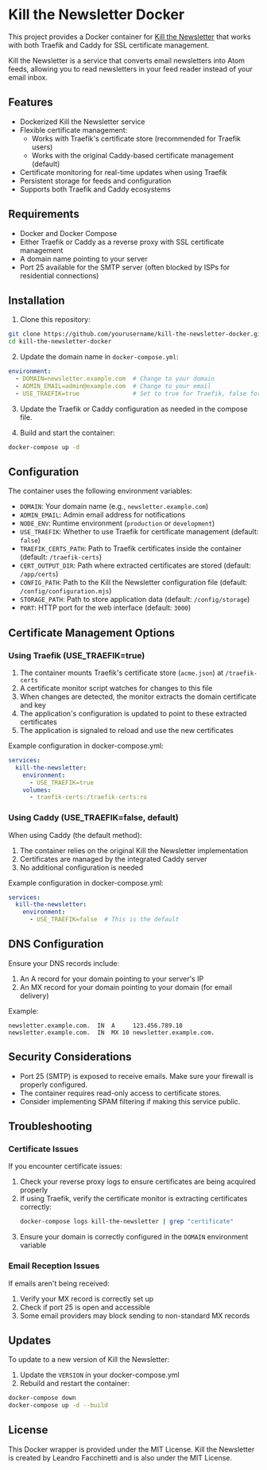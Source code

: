 # Kill the Newsletter Docker

This project provides a Docker container for [Kill the Newsletter](https://github.com/leafac/kill-the-newsletter) that works with both Traefik and Caddy for SSL certificate management.

Kill the Newsletter is a service that converts email newsletters into Atom feeds, allowing you to read newsletters in your feed reader instead of your email inbox.

## Features

- Dockerized Kill the Newsletter service
- Flexible certificate management:
  - Works with Traefik's certificate store (recommended for Traefik users)
  - Works with the original Caddy-based certificate management (default)
- Certificate monitoring for real-time updates when using Traefik
- Persistent storage for feeds and configuration
- Supports both Traefik and Caddy ecosystems

## Requirements

- Docker and Docker Compose
- Either Traefik or Caddy as a reverse proxy with SSL certificate management
- A domain name pointing to your server
- Port 25 available for the SMTP server (often blocked by ISPs for residential connections)

## Installation

1. Clone this repository:

```bash
git clone https://github.com/yourusername/kill-the-newsletter-docker.git
cd kill-the-newsletter-docker
```

2. Update the domain name in `docker-compose.yml`:

```yaml
environment:
  - DOMAIN=newsletter.example.com  # Change to your domain
  - ADMIN_EMAIL=admin@example.com  # Change to your email
  - USE_TRAEFIK=true               # Set to true for Traefik, false for Caddy (default: false)
```

3. Update the Traefik or Caddy configuration as needed in the compose file.

4. Build and start the container:

```bash
docker-compose up -d
```

## Configuration

The container uses the following environment variables:

- `DOMAIN`: Your domain name (e.g., `newsletter.example.com`)
- `ADMIN_EMAIL`: Admin email address for notifications
- `NODE_ENV`: Runtime environment (`production` or `development`)
- `USE_TRAEFIK`: Whether to use Traefik for certificate management (default: `false`)
- `TRAEFIK_CERTS_PATH`: Path to Traefik certificates inside the container (default: `/traefik-certs`)
- `CERT_OUTPUT_DIR`: Path where extracted certificates are stored (default: `/app/certs`)
- `CONFIG_PATH`: Path to the Kill the Newsletter configuration file (default: `/config/configuration.mjs`)
- `STORAGE_PATH`: Path to store application data (default: `/config/storage`)
- `PORT`: HTTP port for the web interface (default: `3000`)

## Certificate Management Options

### Using Traefik (USE_TRAEFIK=true)

1. The container mounts Traefik's certificate store (`acme.json`) at `/traefik-certs`
2. A certificate monitor script watches for changes to this file
3. When changes are detected, the monitor extracts the domain certificate and key
4. The application's configuration is updated to point to these extracted certificates
5. The application is signaled to reload and use the new certificates

Example configuration in docker-compose.yml:

```yaml
services:
  kill-the-newsletter:
    environment:
      - USE_TRAEFIK=true
    volumes:
      - traefik-certs:/traefik-certs:ro
```

### Using Caddy (USE_TRAEFIK=false, default)

When using Caddy (the default method):

1. The container relies on the original Kill the Newsletter implementation
2. Certificates are managed by the integrated Caddy server
3. No additional configuration is needed

Example configuration in docker-compose.yml:

```yaml
services:
  kill-the-newsletter:
    environment:
      - USE_TRAEFIK=false  # This is the default
```

## DNS Configuration

Ensure your DNS records include:

1. An A record for your domain pointing to your server's IP
2. An MX record for your domain pointing to your domain (for email delivery)

Example:

```
newsletter.example.com.  IN  A     123.456.789.10
newsletter.example.com.  IN  MX 10 newsletter.example.com.
```

## Security Considerations

- Port 25 (SMTP) is exposed to receive emails. Make sure your firewall is properly configured.
- The container requires read-only access to certificate stores.
- Consider implementing SPAM filtering if making this service public.

## Troubleshooting

### Certificate Issues

If you encounter certificate issues:

1. Check your reverse proxy logs to ensure certificates are being acquired properly
2. If using Traefik, verify the certificate monitor is extracting certificates correctly:
   ```bash
   docker-compose logs kill-the-newsletter | grep "certificate"
   ```
3. Ensure your domain is correctly configured in the `DOMAIN` environment variable

### Email Reception Issues

If emails aren't being received:

1. Verify your MX record is correctly set up
2. Check if port 25 is open and accessible
3. Some email providers may block sending to non-standard MX records

## Updates

To update to a new version of Kill the Newsletter:

1. Update the `VERSION` in your docker-compose.yml
2. Rebuild and restart the container:

```bash
docker-compose down
docker-compose up -d --build
```

## License

This Docker wrapper is provided under the MIT License. Kill the Newsletter is created by Leandro Facchinetti and is also under the MIT License.